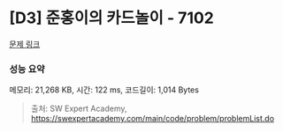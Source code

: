 # [D3] 준홍이의 카드놀이 - 7102 

[문제 링크](https://swexpertacademy.com/main/code/problem/problemDetail.do?contestProbId=AWkIlHWqBYcDFAXC) 

### 성능 요약

메모리: 21,268 KB, 시간: 122 ms, 코드길이: 1,014 Bytes



> 출처: SW Expert Academy, https://swexpertacademy.com/main/code/problem/problemList.do